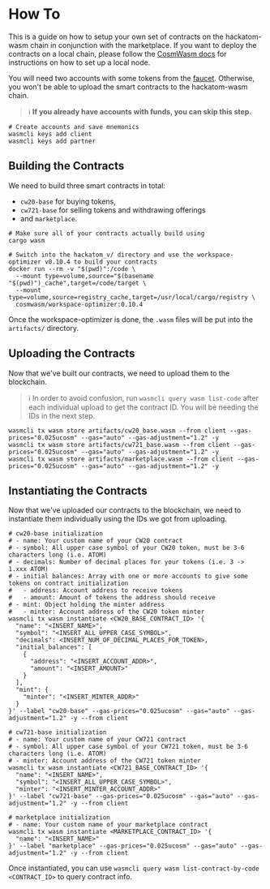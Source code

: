 # How To

This is a guide on how to setup your own set of contracts on the hackatom-wasm chain in conjunction with the marketplace. If you want to deploy the contracts on a local chain, please follow the [CosmWasm docs](https://docs.cosmwasm.com/getting-started/setting-env.html#run-local-node-optional) for instructions on how to set up a local node.

You will need two accounts with some tokens from the [faucet](https://five.hackatom.org/resources). Otherwise, you won't be able to upload the smart contracts to the hackatom-wasm chain.

> :information_source: **If you already have accounts with funds, you can skip this step.**

```shell
# Create accounts and save mnemonics
wasmcli keys add client
wasmcli keys add partner
```

## Building the Contracts

We need to build three smart contracts in total:

* `cw20-base` for buying tokens,
* `cw721-base` for selling tokens and withdrawing offerings
* and `marketplace`.

```shell
# Make sure all of your contracts actually build using
cargo wasm

# Switch into the hackatom_v/ directory and use the workspace-optimizer v0.10.4 to build your contracts
docker run --rm -v "$(pwd)":/code \
  --mount type=volume,source="$(basename "$(pwd)")_cache",target=/code/target \
  --mount type=volume,source=registry_cache,target=/usr/local/cargo/registry \
  cosmwasm/workspace-optimizer:0.10.4
```

Once the workspace-optimizer is done, the `.wasm` files will be put into the `artifacts/` directory.

## Uploading the Contracts

Now that we've built our contracts, we need to upload them to the blockchain.

> :information_source: In order to avoid confusion, run `wasmcli query wasm list-code` after each individual upload to get the contract ID. You will be needing the IDs in the next step.

```shell
wasmcli tx wasm store artifacts/cw20_base.wasm --from client --gas-prices="0.025ucosm" --gas="auto" --gas-adjustment="1.2" -y
wasmcli tx wasm store artifacts/cw721_base.wasm --from client --gas-prices="0.025ucosm" --gas="auto" --gas-adjustment="1.2" -y
wasmcli tx wasm store artifacts/marketplace.wasm --from client --gas-prices="0.025ucosm" --gas="auto" --gas-adjustment="1.2" -y
```

## Instantiating the Contracts

Now that we've uploaded our contracts to the blockchain, we need to instantiate them individually using the IDs we got from uploading.

```shell
# cw20-base initialization
# - name: Your custom name of your CW20 contract
# - symbol: All upper case symbol of your CW20 token, must be 3-6 characters long (i.e. ATOM)
# - decimals: Number of decimal places for your tokens (i.e. 3 -> 1.xxx ATOM)
# - initial balances: Array with one or more accounts to give some tokens on contract initialization
#   - address: Account address to receive tokens
#   - amount: Amount of tokens the address should receive
# - mint: Object holding the minter address
#   - minter: Account address of the CW20 token minter
wasmcli tx wasm instantiate <CW20_BASE_CONTRACT_ID> '{
  "name": "<INSERT_NAME>",
  "symbol": "<INSERT_ALL_UPPER_CASE_SYMBOL>",
  "decimals": <INSERT_NUM_OF_DECIMAL_PLACES_FOR_TOKEN>,
  "initial_balances": [
    {
      "address": "<INSERT_ACCOUNT_ADDR>",
      "amount": "<INSERT_AMOUNT>"
    }
  ],
  "mint": {
    "minter": "<INSERT_MINTER_ADDR>"
  }
}' --label "cw20-base" --gas-prices="0.025ucosm" --gas="auto" --gas-adjustment="1.2" -y --from client

# cw721-base initialization
# - name: Your custom name of your CW721 contract
# - symbol: All upper case symbol of your CW721 token, must be 3-6 characters long (i.e. ATOM)
# - minter: Account address of the CW721 token minter
wasmcli tx wasm instantiate <CW721_BASE_CONTRACT_ID> '{
  "name": "<INSERT_NAME>",
  "symbol": "<INSERT_ALL_UPPER_CASE_SYMBOL>",
  "minter": "<INSERT_MINTER_ACCOUNT_ADDR>"
}' --label "cw721-base" --gas-prices="0.025ucosm" --gas="auto" --gas-adjustment="1.2" -y --from client

# marketplace initialization
# - name: Your custom name of your marketplace contract
wasmcli tx wasm instantiate <MARKETPLACE_CONTRACT_ID> '{
  "name": "<INSERT_NAME>"
}' --label "marketplace" --gas-prices="0.025ucosm" --gas="auto" --gas-adjustment="1.2" -y --from client
```

Once instantiated, you can use `wasmcli query wasm list-contract-by-code <CONTRACT_ID>` to query contract info.
